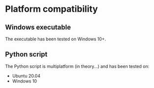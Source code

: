# Platform compatibility

## Windows executable

The executable has been tested on Windows 10+.

## Python script

The Python script is multiplatform (in theory...) and has been tested on:

- Ubuntu 20.04
- Windows 10
